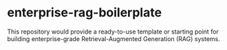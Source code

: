 # enterprise-rag-boilerplate
 This repository would provide a ready-to-use template or starting point for building enterprise-grade Retrieval-Augmented Generation (RAG) systems.
